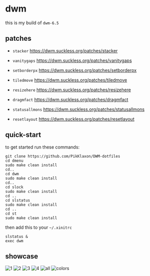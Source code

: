 # dwm

this is my build of `dwm-6.5`


## patches

- `stacker` https://dwm.suckless.org/patches/stacker

- `vanitygaps` https://dwm.suckless.org/patches/vanitygaps

- `setborderpx` https://dwm.suckless.org/patches/setborderpx

- `tiledmove` https://dwm.suckless.org/patches/tiledmove

- `resizehere` https://dwm.suckless.org/patches/resizehere

- `dragmfact` https://dwm.suckless.org/patches/dragmfact

- `statusallmons` https://dwm.suckless.org/patches/statusallmons

- `resetlayout` https://dwm.suckless.org/patches/resetlayout


## quick-start

to get started run these commands:

```
git clone https://github.com/PikKlaxon/DWM-dotfiles
cd dmenu
sudo make clean install
cd..
cd dwm
sudo make clean install
cd..
cd slock
sudo make clean install
cd ..
cd slstatus
sudo make clean install
cd .. 
cd st
sudo make clean install
```

then add this to your `~/.xinitrc`

```
slstatus &
exec dwm
```

## showcase
![1](https://github.com/user-attachments/assets/f10d299c-cb5b-4b9c-9dc6-ef1844263380)
![2](https://github.com/user-attachments/assets/723238b0-038c-4dbf-9bd4-d696a08a63b8)
![3](https://github.com/user-attachments/assets/90ac67ed-65b0-403c-90ed-5d173c03c97a)
![4](https://github.com/user-attachments/assets/45fac7cf-38ae-4b37-b78f-28542e65604a)
![all](https://github.com/user-attachments/assets/c60c54c6-21fd-47b6-97e1-1d8f63561ad8)
![colors](https://github.com/user-attachments/assets/b0a5df02-d70a-4a57-b81c-7752d1e38d47)
